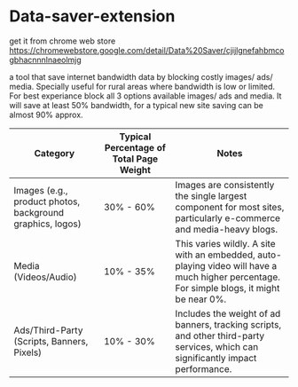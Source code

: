 # Data-saver-extension
get it from chrome web store https://chromewebstore.google.com/detail/Data%20Saver/cjijlgnefahbmcogbhacnnnlnaeolmjg

a tool that save internet bandwidth data by blocking costly images/ ads/ media. Specially useful for rural areas where bandwidth is low or limited.
For best experiance block all 3 options available images/ ads and media. It will save at least 50% bandwidth, for a typical new site saving can be almost 90% approx.

| **Category** | **Typical Percentage of Total Page Weight** | **Notes** |
|--------------|---------------------------------------------|------------|
| Images (e.g., product photos, background graphics, logos) | 30% - 60% | Images are consistently the single largest component for most sites, particularly e-commerce and media-heavy blogs. |
| Media (Videos/Audio) | 10% - 35% | This varies wildly. A site with an embedded, auto-playing video will have a much higher percentage. For simple blogs, it might be near 0%. |
| Ads/Third-Party (Scripts, Banners, Pixels) | 10% - 30% | Includes the weight of ad banners, tracking scripts, and other third-party services, which can significantly impact performance. |
